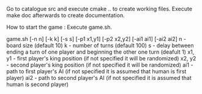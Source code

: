 Go to catalogue src and execute cmake .. to create working files.
Execute make doc afterwards to create documentation.

How to start the game :
Execute game.sh.

game.sh [-n n] [-k k] [-s s] [-p1 x1,y1] [-p2 x2,y2] [-ai1 ai1] [-ai2 ai2]
n - board size (default 10)
k - number of turns (default 100)
s - delay between ending a turn of one player and beginning the other one turn (deafult 1)
x1, y1 - first player's king position (if not specified it will be randomized)
x2, y2 - second player's king position (if not specified it will be randomized)
ai1 - path to first player's AI (if not specified it is assumed that human is first player)
ai2 - path to second player's AI (if not specified it is assumed that human is second player)

